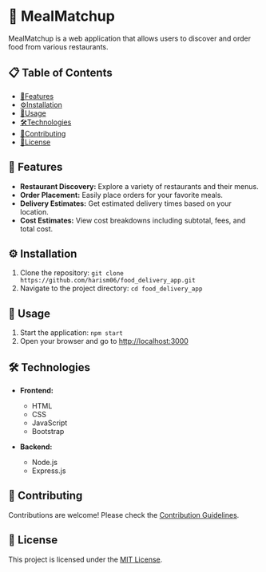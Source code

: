 # 🍔 MealMatchup

MealMatchup is a web application that allows users to discover and order food from various restaurants.

## 📋 Table of Contents

- [🌟Features](#🌟-features)
- [⚙️Installation](#⚙️-installation)
- [🚀Usage](#🚀-usage)
- [🛠️Technologies](#🛠️-technologies)
- [🤝Contributing](#🤝-contributing)
- [📝License](#📝-license)

## 🌟 Features

- **Restaurant Discovery:** Explore a variety of restaurants and their menus.
- **Order Placement:** Easily place orders for your favorite meals.
- **Delivery Estimates:** Get estimated delivery times based on your location.
- **Cost Estimates:** View cost breakdowns including subtotal, fees, and total cost.

## ⚙️ Installation

1. Clone the repository: `git clone https://github.com/harism06/food_delivery_app.git`
2. Navigate to the project directory: `cd food_delivery_app`

## 🚀 Usage

1. Start the application: `npm start`
2. Open your browser and go to [http://localhost:3000](http://localhost:3000)

## 🛠️ Technologies

- **Frontend:**

  - HTML
  - CSS
  - JavaScript
  - Bootstrap

- **Backend:**

  - Node.js
  - Express.js

## 🤝 Contributing

Contributions are welcome! Please check the [Contribution Guidelines](CONTRIBUTING.md).

## 📝 License

This project is licensed under the [MIT License](LICENSE).
